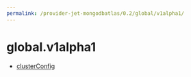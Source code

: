 ```yaml
---
permalink: /provider-jet-mongodbatlas/0.2/global/v1alpha1/
---
```


# global.v1alpha1



* [clusterConfig](clusterConfig.md)